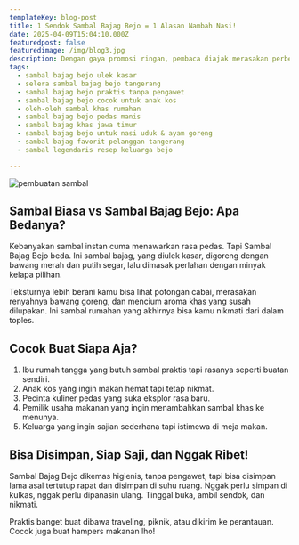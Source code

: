 ```yaml
---
templateKey: blog-post
title: 1 Sendok Sambal Bajag Bejo = 1 Alasan Nambah Nasi!
date: 2025-04-09T15:04:10.000Z
featuredpost: false
featuredimage: /img/blog3.jpg
description: Dengan gaya promosi ringan, pembaca diajak merasakan perbedaan sambal bajag dibanding sambal biasa dari teksturnya yang khas, aromanya yang menggoda, hingga varian rasanya yang unik. Cocok untuk siapa pun yang ingin menambah kenikmatan makan tanpa ribet. 
tags:
  - sambal bajag bejo ulek kasar
  - selera sambal bajag bejo tangerang
  - sambal bajag bejo praktis tanpa pengawet
  - sambal bajag bejo cocok untuk anak kos
  - oleh-oleh sambal khas rumahan
  - sambal bajag bejo pedas manis
  - sambal bajag khas jawa timur
  - sambal bajag bejo untuk nasi uduk & ayam goreng
  - sambal bajag favorit pelanggan tangerang
  - sambal legendaris resep keluarga bejo

---
```

![pembuatan sambal](/img/blog3.jpg)

## Sambal Biasa vs Sambal Bajag Bejo: Apa Bedanya?

Kebanyakan sambal instan cuma menawarkan rasa pedas. Tapi Sambal Bajag Bejo beda. Ini sambal bajag, yang diulek kasar, digoreng dengan bawang merah dan putih segar, lalu dimasak perlahan dengan minyak kelapa pilihan.

Teksturnya lebih berani kamu bisa lihat potongan cabai, merasakan renyahnya bawang goreng, dan mencium aroma khas yang susah dilupakan. Ini sambal rumahan yang akhirnya bisa kamu nikmati dari dalam toples.

## Cocok Buat Siapa Aja?

1. Ibu rumah tangga yang butuh sambal praktis tapi rasanya seperti buatan sendiri.
2. Anak kos yang ingin makan hemat tapi tetap nikmat.
3. Pecinta kuliner pedas yang suka eksplor rasa baru.
4. Pemilik usaha makanan yang ingin menambahkan sambal khas ke menunya.
5. Keluarga yang ingin sajian sederhana tapi istimewa di meja makan.

## Bisa Disimpan, Siap Saji, dan Nggak Ribet!

Sambal Bajag Bejo dikemas higienis, tanpa pengawet, tapi bisa disimpan lama asal tertutup rapat dan disimpan di suhu ruang. Nggak perlu simpan di kulkas, nggak perlu dipanasin ulang. Tinggal buka, ambil sendok, dan nikmati.

Praktis banget buat dibawa traveling, piknik, atau dikirim ke perantauan. Cocok juga buat hampers makanan lho!